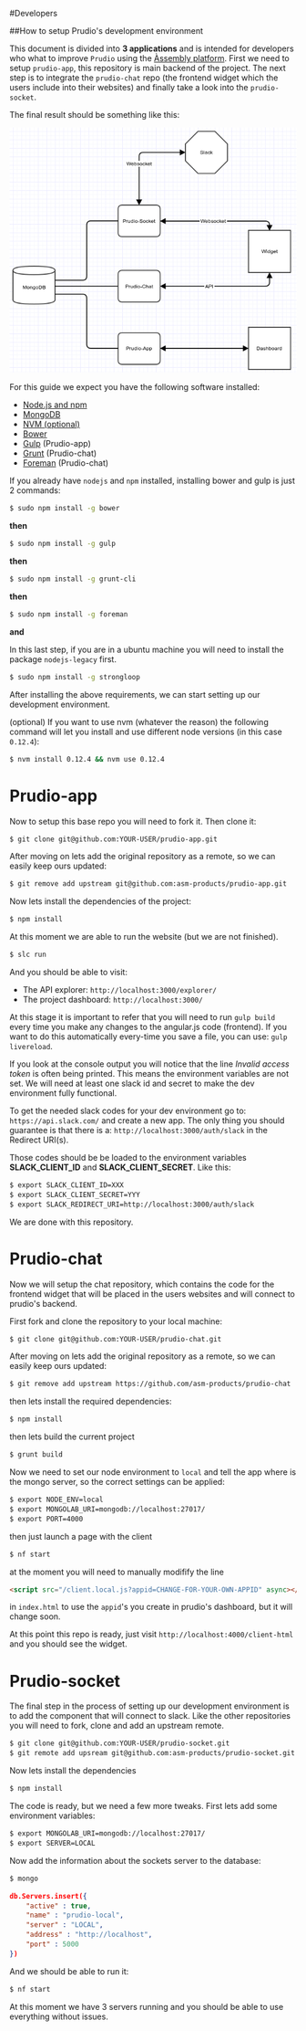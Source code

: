 #Developers

##How to setup Prudio's development environment

This document is divided into **3 applications** and is intended for developers who what to improve `Prudio` using the [Àssembly platform](https://assembly.com/prudio). First we need to setup `prudio-app`, this repository is main backend of the project. The next step is to integrate the `prudio-chat` repo (the frontend widget which the users include into their websites) and finally take a look into the `prudio-socket`.

The final result should be something like this:

![prudio-devenv1.png](img/prudio-architecture.png)

For this guide we expect you have the following software installed:

* [Node.js and npm](https://nodejs.org/)
* [MongoDB](https://www.mongodb.org/)
* [NVM (optional)](https://github.com/creationix/nvm)
* [Bower](http://bower.io/)
* [Gulp](http://gulpjs.com/) (Prudio-app)
* [Grunt](http://gruntjs.com/) (Prudio-chat)
* [Foreman](https://www.npmjs.com/package/foreman) (Prudio-chat)

If you already have `nodejs` and `npm` installed, installing bower and gulp is just 2 commands:

```bash
$ sudo npm install -g bower
```
**then**

```bash
$ sudo npm install -g gulp
```
**then**

```bash
$ sudo npm install -g grunt-cli
```
**then**

```bash
$ sudo npm install -g foreman
```
**and**

In this last step, if you are in a ubuntu machine you will need to install the package `nodejs-legacy` first.

```bash
$ sudo npm install -g strongloop
```

After installing the above requirements, we can start setting up our development environment.

(optional) If you want to use nvm (whatever the reason) the following command will let you install and use different node versions (in this case `0.12.4`):

```bash
$ nvm install 0.12.4 && nvm use 0.12.4
```

# Prudio-app

Now to setup this base repo you will need to fork it. Then clone it:

```bash
$ git clone git@github.com:YOUR-USER/prudio-app.git
```

After moving on lets add the original repository as a remote, so we can easily keep ours updated:

```bash
$ git remove add upstream git@github.com:asm-products/prudio-app.git
```

Now lets install the dependencies of the project:

```bash
$ npm install
```

At this moment we are able to run the website (but we are not finished).

```bash
$ slc run
```

And you should be able to visit:

* The API explorer: `http://localhost:3000/explorer/`
* The project dashboard: `http://localhost:3000/`

At this stage it is important to refer that you will need to run `gulp build` every time you make any changes to the angular.js code (frontend). If you want to do this automatically every-time you save a file, you can use: `gulp livereload`.

If you look at the console output you will notice that the line _Invalid access token_ is often being printed. This means the environment variables are not set. We will need at least one slack id and secret to make the dev environment fully functional.

To get the needed slack codes for your dev environment go to: `https://api.slack.com/` and create a new app. The only thing you should guarantee is that there is a: `http://localhost:3000/auth/slack` in the Redirect URI(s).

Those codes should be be loaded to the environment variables **SLACK_CLIENT_ID** and **SLACK_CLIENT_SECRET**. Like this:

```bash
$ export SLACK_CLIENT_ID=XXX
$ export SLACK_CLIENT_SECRET=YYY
$ export SLACK_REDIRECT_URI=http://localhost:3000/auth/slack
```
We are done with this repository.

# Prudio-chat

Now we will setup the chat repository, which contains the code for the frontend widget that will be placed in the users websites and will connect to prudio's backend.

First fork and clone the repository to your local machine:

```bash
$ git clone git@github.com:YOUR-USER/prudio-chat.git
```

After moving on lets add the original repository as a remote, so we can easily keep ours updated:

```bash
$ git remove add upstream https://github.com/asm-products/prudio-chat
```

then lets install the required dependencies:

```bash
$ npm install
```

then lets build the current project

```bash
$ grunt build
```

Now we need to set our node environment to `local` and tell the app where is the mongo server, so the correct settings can be applied:

```bash
$ export NODE_ENV=local
$ export MONGOLAB_URI=mongodb://localhost:27017/
$ export PORT=4000
```

then just launch a page with the client

```bash
$ nf start
```

at the moment you will need to manually modifify the line

```html
<script src="/client.local.js?appid=CHANGE-FOR-YOUR-OWN-APPID" async></script>
```

in `index.html` to use the `appid`'s you create in prudio's dashboard, but it will change soon.

At this point this repo is ready, just visit `http://localhost:4000/client-html` and you should see the widget.

# Prudio-socket

The final step in the process of setting up our development environment is to add the component that will connect to slack. Like the other repositories you will need to fork, clone and add an upstream remote.

```bash
$ git clone git@github.com:YOUR-USER/prudio-socket.git
$ git remote add upsream git@github.com:asm-products/prudio-socket.git
```

Now lets install the dependencies

```bash
$ npm install
```

The code is ready, but we need a few more tweaks. First lets add some environment variables:

```bash
$ export MONGOLAB_URI=mongodb://localhost:27017/
$ export SERVER=LOCAL
```

Now add the information about the sockets server to the database:

```bash
$ mongo
```

```json
db.Servers.insert({
    "active" : true,
    "name" : "prudio-local",
    "server" : "LOCAL",
    "address" : "http://localhost",
    "port" : 5000
})
```

And we should be able to run it:

```bash
$ nf start
```

At this moment we have 3 servers running and you should be able to use everything without issues.
